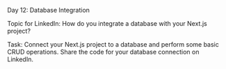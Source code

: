 Day 12: Database Integration


Topic for LinkedIn: How do you integrate a database with your Next.js project?


Task:
Connect your Next.js project to a database and perform some basic CRUD operations. Share the code for your database connection on LinkedIn.
